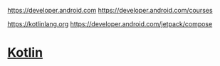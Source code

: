 https://developer.android.com
https://developer.android.com/courses

https://kotlinlang.org
https://developer.android.com/jetpack/compose


# [Kotlin](kotlin/index.md)

